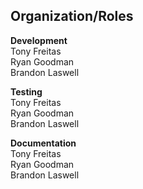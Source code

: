 ## Organization/Roles

**Development**<br>
Tony Freitas<br>
Ryan Goodman<br>
Brandon Laswell<br>

**Testing**<br>
Tony Freitas<br>
Ryan Goodman<br>
Brandon Laswell<br>

**Documentation**<br>
Tony Freitas<br>
Ryan Goodman<br>
Brandon Laswell<br>
